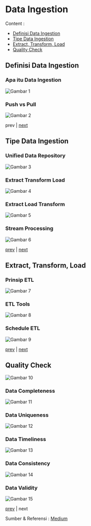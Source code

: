 # Data Ingestion

Content :
- [Definisi Data Ingestion](./readme.md#what-data-ingestion)
- [Tipe Data Ingestion](./readme.md#data-ingestion-type)
- [Extract, Transform, Load](./readme.md#extract-transform-load)
- [Quality Check](./readme.md#quality-check)

## Definisi Data Ingestion

### Apa itu Data Ingestion
![Gambar 1](../img/data-ingestion/what-data-ingestion.jpg)

### Push vs Pull
![Gambar 2](../img/data-ingestion/push-and-pull.jpg)

prev |
[next](./readme.md#data-ingestion-type)

## Tipe Data Ingestion

### Unified Data Repository
![Gambar 3](../img/data-ingestion/unified-data-repository.jpg)

### Extract Transform Load
![Gambar 4](../img/data-ingestion/extract-transform-load.jpg)

### Extract Load Transform
![Gambar 5](../img/data-ingestion/extract-load-transform.jpg)

### Stream Processing
![Gambar 6](../img/data-ingestion/stream-processing.jpg)

[prev](./readme.md#what-data-ingestion) |
[next](./readme.md#extract-transform-load)

## Extract, Transform, Load

### Prinsip ETL
![Gambar 7](../img/data-ingestion/etl-principle.jpg)

### ETL Tools
![Gambar 8](../img/data-ingestion/etl-tools.jpg)

### Schedule ETL
![Gambar 9](../img/data-ingestion/etl-schedule.jpg)

[prev](./readme.md#data-ingestion-type) |
[next](./readme.md#quality-check)

## Quality Check
![Gambar 10](../img/data-quality/data-quality-pillar.jpg)

### Data Completeness
![Gambar 11](../img/data-quality/data-completeness.jpg)

### Data Uniqueness
![Gambar 12](../img/data-quality/data-uniqueness.jpg)

### Data Timeliness
![Gambar 13](../img/data-quality/data-timeliness.jpg)

### Data Consistency
![Gambar 14](../img/data-quality/data-consistency.jpg)

### Data Validity
![Gambar 15](../img/data-quality/data-validity.jpg)

[prev](./readme.md#extract-transform-load) | next

Sumber & Referensi :
[Medium](https://medium.com/the-modern-scientist/the-art-of-data-ingestion-powering-analytics-from-operational-sources-467552d6c9a2)
